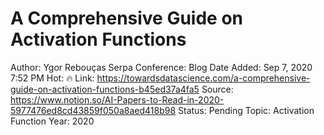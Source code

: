 # A Comprehensive Guide on Activation Functions

Author: Ygor Rebouças Serpa
Conference: Blog
Date Added: Sep 7, 2020 7:52 PM
Hot: 🔥
Link: https://towardsdatascience.com/a-comprehensive-guide-on-activation-functions-b45ed37a4fa5
Source: https://www.notion.so/AI-Papers-to-Read-in-2020-5977476ed8cd43859f050a8aed418b98
Status: Pending
Topic: Activation Function
Year: 2020